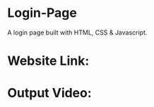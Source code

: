 # Login-Page                       
A login page built with HTML, CSS & Javascript.                            
<h1>Website Link:</h1>
<h1>Output Video:</h1>
